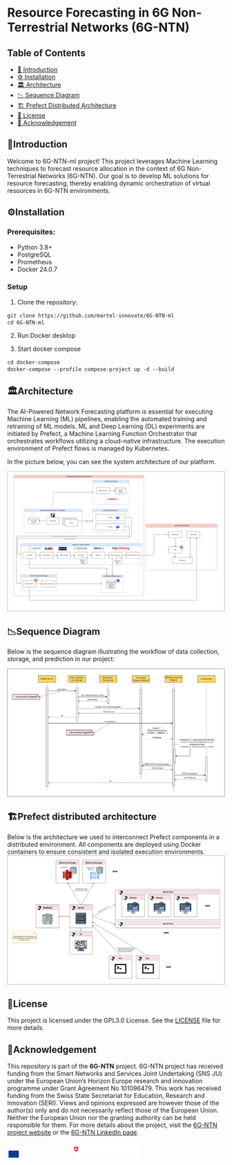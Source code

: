 # Resource Forecasting in 6G Non-Terrestrial Networks (6G-NTN)


## Table of Contents

- [📖 Introduction](#introduction)
- [⚙️ Installation](#installation)
- [🏛️ Architecture](#architecture)
- [📉 Sequence Diagram](#sequence-diagram)
- [🏗️ Prefect Distributed Architecture](#prefect-distributed-architecture)
- [📜 License](#license)
- [📌 Acknowledgement](#acknowledgement)

## 📖Introduction

Welcome to 6G-NTN-ml project! This project leverages Machine Learning techniques to forecast resource allocation in the context of 6G Non-Terrestrial Networks (6G-NTN). Our goal is to develop ML solutions for resource forecasting, thereby enabling dynamic orchestration of virtual resources in 6G-NTN environments.

## ⚙Installation

### Prerequisites:

- Python 3.8+
- PostgreSQL
- Prometheus
- Docker 24.0.7

### Setup

1. Clone the repository:
```
git clone https://github.com/martel-innovate/6G-NTN-ml
cd 6G-NTN-ml
```

2. Run Docker desktop

3. Start docker compose
```
cd docker-compose
docker-compose --profile compose-project up -d --build
```

## 🏛Architecture

The AI-Powered Network Forecasting platform is essential for executing Machine Learning (ML) pipelines, enabling the automated training and retraining of ML models. ML and Deep Learning (DL) experiments are initiated by Prefect, a Machine Learning Function Orchestrator that orchestrates workflows utilizing a cloud-native infrastructure. The execution environment of Prefect flows is managed by Kubernetes. 

In the picture below, you can see the system architecture of our platform.

![Architecture of AI-Powered Network Forecasting](img/6g-ntn-architecture3.drawio.png)

## 📉Sequence Diagram

Below is the sequence diagram illustrating the workflow of data collection, storage, and prediction in our project:

![Sequence Diagram](img/sequence-diagram1.drawio.png)

## 🏗Prefect distributed architecture
Below is the architecture we used to interconnect Prefect components in a distributed environment. All components are deployed using Docker containers to ensure consistent and isolated execution environments.
![Prefect Architecture](img/prefect-architecture.drawio.png)

## 📜License

This project is licensed under the GPL3.0 License. See the [LICENSE](LICENSE) file for more details.

## 📌Acknowledgement

This repository is part of the **6G-NTN** project. 6G-NTN project has received funding from the Smart Networks and Services Joint Undertaking (SNS JU) under the European Union’s Horizon Europe research and innovation programme under Grant Agreement No 101096479. This work has received funding from the Swiss State Secretariat for Education, Research and Innovation (SERI). Views and opinions expressed are however those of the author(s) only and do not necessarily reflect those of the European Union. Neither the European Union nor the granting authority can be held responsible for them. For more details about the project, visit the [6G-NTN project website](https://www.6g-ntn.eu/) or the [6G-NTN LinkedIn page](https://www.linkedin.com/company/6g-ntn/).


<img src="img/EUflagCoFunded6G-SNS_rgb_horizontal_negative.png" alt="European Union 6G SNS funding" width="30%"> <img src="img/WBF_SBFI_EU_Frameworkprogramme_E_RGB_neg_quer.png" alt="SERI" width="30%">
